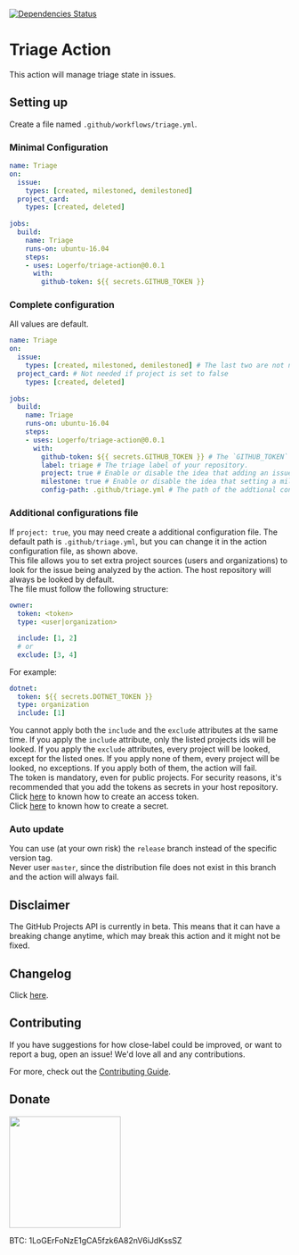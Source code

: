 [![Dependencies Status](https://david-dm.org/logerfo/triage-action/dev-status.svg)](https://david-dm.org/logerfo/triage-action?type=dev)

# Triage Action
This action will manage triage state in issues.

## Setting up
Create a file named `.github/workflows/triage.yml`.

### Minimal Configuration
```yml
name: Triage
on: 
  issue:
    types: [created, milestoned, demilestoned]
  project_card:
    types: [created, deleted]
    
jobs:
  build:
    name: Triage
    runs-on: ubuntu-16.04
    steps:
    - uses: Logerfo/triage-action@0.0.1
      with:
        github-token: ${{ secrets.GITHUB_TOKEN }}
```

### Complete configuration
All values are default.
```yml
name: Triage
on: 
  issue: 
    types: [created, milestoned, demilestoned] # The last two are not needed if milestone is set to false
  project_card: # Not needed if project is set to false
    types: [created, deleted]
    
jobs:
  build:
    name: Triage
    runs-on: ubuntu-16.04
    steps:
    - uses: Logerfo/triage-action@0.0.1
      with:
        github-token: ${{ secrets.GITHUB_TOKEN }} # The `GITHUB_TOKEN` secret.
        label: triage # The triage label of your repository.
        project: true # Enable or disable the idea that adding an issue to a project drops its triage state.
        milestone: true # Enable or disable the idea that setting a milestone to an issue drops its triage state.
        config-path: .github/triage.yml # The path of the addtional configurations file. Only useful if project is set to true.
```

### Additional configurations file
If `project: true`, you may need create a additional configuration file. The default path is `.github/triage.yml`, but you can change it in the action configuration file, as shown above.  
This file allows you to set extra project sources (users and organizations) to look for the issue being analyzed by the action. The host repository will always be looked by default.  
The file must follow the following structure:
```yml
owner:
  token: <token>
  type: <user|organization>

  include: [1, 2]
  # or
  exclude: [3, 4]
```
For example:
```yml
dotnet:
  token: ${{ secrets.DOTNET_TOKEN }}
  type: organization
  include: [1]
```
You cannot apply both the `include` and the `exclude` attributes at the same time. If you apply the `include` attribute, only the listed projects ids will be looked. If you apply the `exclude` attributes, every project will be looked, except for the listed ones. If you apply none of them, every project will be looked, no exceptions. If you apply both of them, the action will fail.  
The token is mandatory, even for public projects. For security reasons, it's recommended that you add the tokens as secrets in your host repository.  
Click [here](https://help.github.com/en/articles/creating-a-personal-access-token-for-the-command-line) to known how to create an access token.  
Click [here](https://help.github.com/en/github/automating-your-workflow-with-github-actions/creating-and-using-encrypted-secrets) to known how to create a secret.

### Auto update
You can use (at your own risk) the `release` branch instead of the specific version tag.  
Never user `master`, since the distribution file does not exist in this branch and the action will always fail.

## Disclaimer
The GitHub Projects API is currently in beta. This means that it can have a breaking change anytime, which may break this action and it might not be fixed.

## Changelog
Click [here](CHANGELOG.md).

## Contributing
If you have suggestions for how close-label could be improved, or want to report a bug, open an issue! We'd love all and any contributions.

For more, check out the [Contributing Guide](CONTRIBUTING.md).

## Donate

<img src="https://i.imgur.com/ndlBtuX.png" width="200">

BTC: 1LoGErFoNzE1gCA5fzk6A82nV6iJdKssSZ
